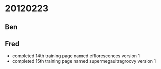 # 20120223

## Ben



## Fred
- completed 14th training page named efflorescences version 1
- completed 15th training page named supermegaultragroovy version 1